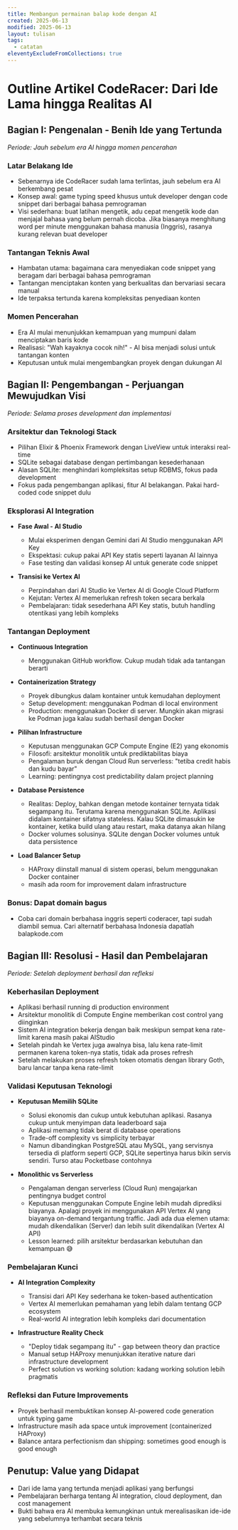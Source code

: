 ```yaml
---
title: Membangun permainan balap kode dengan AI
created: 2025-06-13
modified: 2025-06-13
layout: tulisan
tags:
  - catatan
eleventyExcludeFromCollections: true
---
```


# Outline Artikel CodeRacer: Dari Ide Lama hingga Realitas AI

## **Bagian I: Pengenalan - Benih Ide yang Tertunda**
*Periode: Jauh sebelum era AI hingga momen pencerahan*

### Latar Belakang Ide
* Sebenarnya ide CodeRacer sudah lama terlintas, jauh sebelum era AI berkembang 
pesat
* Konsep awal: game typing speed khusus untuk developer dengan code snippet dari 
berbagai bahasa pemrograman
* Visi sederhana: buat latihan mengetik, adu cepat mengetik kode dan menjajal
bahasa yang belum pernah dicoba. Jika biasanya menghitung word per minute
menggunakan bahasa manusia (Inggris), rasanya kurang relevan buat developer

### Tantangan Teknis Awal
* Hambatan utama: bagaimana cara menyediakan code snippet yang beragam dari 
berbagai bahasa pemrograman
* Tantangan menciptakan konten yang berkualitas dan bervariasi secara manual
* Ide terpaksa tertunda karena kompleksitas penyediaan konten

### Momen Pencerahan
* Era AI mulai menunjukkan kemampuan yang mumpuni dalam menciptakan baris kode
* Realisasi: "Wah kayaknya cocok nih!" - AI bisa menjadi solusi untuk tantangan 
konten
* Keputusan untuk mulai mengembangkan proyek dengan dukungan AI

## **Bagian II: Pengembangan - Perjuangan Mewujudkan Visi**
*Periode: Selama proses development dan implementasi*

### Arsitektur dan Teknologi Stack
* Pilihan Elixir & Phoenix Framework dengan LiveView untuk interaksi real-time
* SQLite sebagai database dengan pertimbangan kesederhanaan
* Alasan SQLite: menghindari kompleksitas setup RDBMS, fokus pada development
* Fokus pada pengembangan aplikasi, fitur AI belakangan. Pakai hard-coded
code snippet dulu

### Eksplorasi AI Integration
* **Fase Awal - AI Studio**
  * Mulai eksperimen dengan Gemini dari AI Studio menggunakan API Key
  * Ekspektasi: cukup pakai API Key statis seperti layanan AI lainnya
  * Fase testing dan validasi konsep AI untuk generate code snippet

* **Transisi ke Vertex AI**
  * Perpindahan dari AI Studio ke Vertex AI di Google Cloud Platform
  * Kejutan: Vertex AI memerlukan refresh token secara berkala
  * Pembelajaran: tidak sesederhana API Key statis, butuh handling otentikasi 
  yang lebih kompleks

### Tantangan Deployment
* **Continuous Integration**
  * Menggunakan GitHub workflow. Cukup mudah tidak ada tantangan berarti
  
* **Containerization Strategy**
  * Proyek dibungkus dalam kontainer untuk kemudahan deployment
  * Setup development: menggunakan Podman di local environment
  * Production: menggunakan Docker di server. Mungkin akan migrasi ke Podman 
  juga kalau sudah berhasil dengan Docker

* **Pilihan Infrastructure**
  * Keputusan menggunakan GCP Compute Engine (E2) yang ekonomis
  * Filosofi: arsitektur monolitik untuk prediktabilitas biaya
  * Pengalaman buruk dengan Cloud Run serverless: 
  "tetiba credit habis dan kudu bayar"
  * Learning: pentingnya cost predictability dalam project planning

* **Database Persistence**
  * Realitas: Deploy, bahkan dengan metode kontainer ternyata 
  tidak segampang itu. Terutama karena menggunakan SQLite. Aplikasi didalam 
  kontainer sifatnya stateless. Kalau SQLite dimasukin ke kontainer, ketika
  build ulang atau restart, maka datanya akan hilang
  * Docker volumes solusinya. SQLite dengan Docker volumes untuk data persistence

* **Load Balancer Setup**
  * HAProxy diinstall manual di sistem operasi, belum menggunakan Docker container
  * masih ada room for improvement dalam infrastructure
  
### Bonus: Dapat domain bagus

  * Coba cari domain berbahasa inggris seperti coderacer, tapi sudah diambil 
 semua. Cari alternatif berbahasa Indonesia dapatlah balapkode.com

## **Bagian III: Resolusi - Hasil dan Pembelajaran**
*Periode: Setelah deployment berhasil dan refleksi*

### Keberhasilan Deployment
* Aplikasi berhasil running di production environment
* Arsitektur monolitik di Compute Engine memberikan cost control yang diinginkan
* Sistem AI integration bekerja dengan baik meskipun sempat kena rate-limit 
karena masih pakai AIStudio
* Setelah pindah ke Vertex juga awalnya bisa, lalu kena rate-limit permanen
karena token-nya statis, tidak ada proses refresh
* Setelah melakukan proses refresh token otomatis dengan library Goth, baru
lancar tanpa kena rate-limit

### Validasi Keputusan Teknologi
* **Keputusan Memilih SQLite**
  * Solusi ekonomis dan cukup untuk kebutuhan aplikasi. Rasanya cukup untuk
  menyimpan data leaderboard saja
  * Aplikasi memang tidak berat di database operations
  * Trade-off complexity vs simplicity terbayar
  * Namun dibandingkan PostgreSQL atau MySQL, yang servisnya tersedia di 
  platform seperti GCP, SQLite sepertinya harus bikin servis sendiri.
  Turso atau Pocketbase contohnya

* **Monolithic vs Serverless**
  * Pengalaman dengan serverless (Cloud Run) mengajarkan pentingnya 
  budget control
  * Keputusan menggunakan Compute Engine lebih mudah diprediksi biayanya. 
  Apalagi proyek ini menggunakan API Vertex AI yang biayanya on-demand 
  tergantung traffic. Jadi ada dua elemen utama: mudah dikendalikan (Server) dan
  lebih sulit dikendalikan (Vertex AI API)
  * Lesson learned: pilih arsitektur berdasarkan kebutuhan dan kemampuan 😅

### Pembelajaran Kunci
* **AI Integration Complexity**
  * Transisi dari API Key sederhana ke token-based authentication
  * Vertex AI memerlukan pemahaman yang lebih dalam tentang GCP ecosystem
  * Real-world AI integration lebih kompleks dari documentation

* **Infrastructure Reality Check**
  * "Deploy tidak segampang itu" - gap between theory dan practice
  * Manual setup HAProxy menunjukkan iterative nature dari infrastructure development
  * Perfect solution vs working solution: kadang working solution lebih pragmatis

### Refleksi dan Future Improvements
* Proyek berhasil membuktikan konsep AI-powered code generation untuk typing game
* Infrastructure masih ada space untuk improvement (containerized HAProxy)
* Balance antara perfectionism dan shipping: sometimes good enough is good enough

## **Penutup: Value yang Didapat**
* Dari ide lama yang tertunda menjadi aplikasi yang berfungsi
* Pembelajaran berharga tentang AI integration, cloud deployment, dan cost management
* Bukti bahwa era AI membuka kemungkinan untuk merealisasikan ide-ide yang sebelumnya terhambat secara teknis

